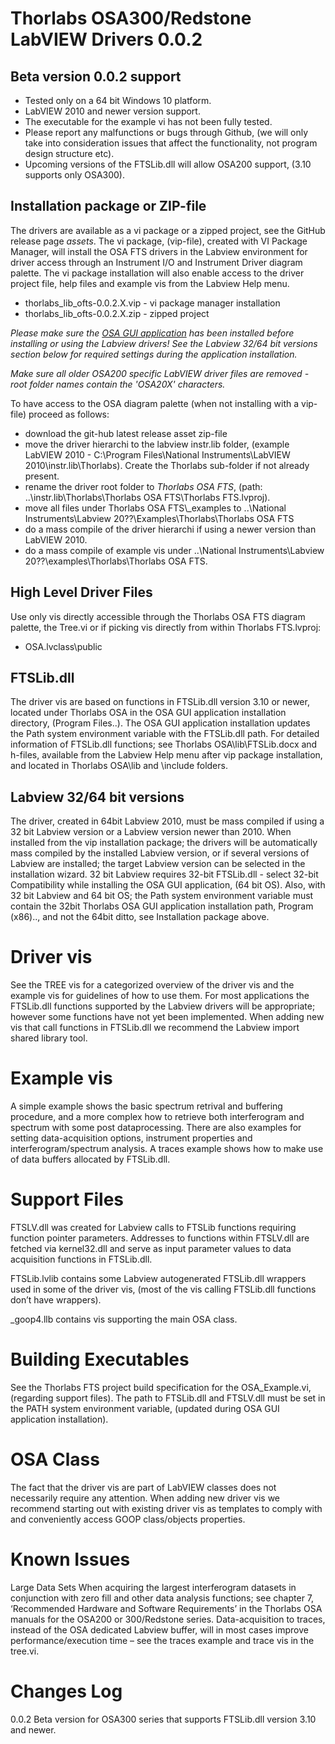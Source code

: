 # Thorlabs OSA300/Redstone LabVIEW Drivers 0.0.2
## Beta version 0.0.2 support
* Tested only on a 64 bit Windows 10 platform.
* LabVIEW 2010 and newer version support.
* The executable for the example vi has not been fully tested.
* Please report any malfunctions or bugs through Github, (we will only take into consideration issues that affect the functionality, not program design structure etc).
* Upcoming versions of the FTSLib.dll will allow OSA200 support, (3.10 supports only OSA300). 

## Installation package or ZIP-file
The drivers are available as a vi package or a zipped project, see the GitHub release page _assets_. The vi package, (vip-file), created with VI Package Manager, will install the OSA FTS drivers in the Labview environment for driver access through an Instrument I/O and Instrument Driver diagram palette. The vi package installation will also enable access to the driver project file, help files and example vis from the Labview Help menu.
* thorlabs_lib_ofts-0.0.2.X.vip - vi package manager installation
* thorlabs_lib_ofts-0.0.2.X.zip - zipped project

_Please make sure the [OSA GUI application](https://www.thorlabs.com/software_pages/ViewSoftwarePage.cfm?Code=Redstone) has been installed before installing or using the Labview drivers! See the Labview 32/64 bit versions section below for required settings during the application installation._

_Make sure all older OSA200 specific LabVIEW driver files are removed - root folder names contain the 'OSA20X' characters._

To have access to the OSA diagram palette (when not installing with a vip-file) proceed as follows:
* download the git-hub latest release asset zip-file
* move the driver hierarchi to the labview instr.lib folder, (example LabVIEW 2010 - C:\Program Files\National Instruments\LabVIEW 2010\instr.lib\Thorlabs). Create the   Thorlabs sub-folder if not already present.
* rename the driver root folder to _Thorlabs OSA FTS_, (path: ..\instr.lib\Thorlabs\Thorlabs OSA FTS\Thorlabs FTS.lvproj).
* move all files under Thorlabs OSA FTS\\_examples to ..\National Instruments\Labview 20??\Examples\Thorlabs\Thorlabs OSA FTS
* do a mass compile of the driver hierarchi if using a newer version than LabVIEW 2010.
* do a mass compile of example vis under ..\National Instruments\Labview 20??\examples\Thorlabs\Thorlabs OSA FTS.

## High Level Driver Files
Use only vis directly accessible through the Thorlabs OSA FTS diagram palette, the Tree.vi or if picking vis directly from within Thorlabs FTS.lvproj:
* OSA.lvclass\public

## FTSLib.dll
The driver vis are based on functions in FTSLib.dll version 3.10 or newer, located under Thorlabs OSA in the OSA GUI application installation directory, (Program Files\..). The OSA GUI application installation updates the Path system environment variable with the FTSLib.dll path. 
For detailed information of FTSLib.dll functions; see Thorlabs OSA\lib\FTSLib.docx and h-files, available from the Labview Help menu after vip package installation, and located in Thorlabs OSA\lib and \include folders.
## Labview 32/64 bit versions
The driver, created in 64bit Labview 2010, must be mass compiled if using a 32 bit Labview version or a Labview version newer than 2010. When installed from the vip installation package; the drivers will be automatically mass compiled by the installed Labview version, or if several versions of Labview are installed; the target Labview version can be selected in the installation wizard. 32 bit Labview requires 32-bit FTSLib.dll - select 32-bit Compatibility while installing the OSA GUI application, (64 bit OS). Also, with 32 bit Labview and 64 bit OS; the Path system environment variable must contain the 32bit Thorlabs OSA GUI application installation path, Program (x86)\.., and not the 64bit ditto, see Installation package above. 
# Driver vis
See the TREE vis for a categorized overview of the driver vis and the example vis for guidelines of how to use them. For most applications the FTSLib.dll functions supported by the Labview drivers will be appropriate; however some functions have not yet been implemented. When adding new vis that call functions in FTSLib.dll we recommend the Labview import shared library tool.  
# Example vis
A simple example shows the basic spectrum retrival and buffering procedure, and a more complex how to retrieve both interferogram and spectrum with some post dataprocessing. There are also examples for setting data-acquisition options, instrument properties and interferogram/spectrum analysis. A traces example shows how to make use of data buffers allocated by FTSLib.dll.
# Support Files
FTSLV.dll was created for Labview calls to FTSLib functions requiring function pointer parameters. Addresses to functions within FTSLV.dll are fetched via kernel32.dll and serve as input parameter values to data acquisition functions in FTSLib.dll. 

FTSLib.lvlib contains some Labview autogenerated FTSLib.dll wrappers used in some of the driver vis, (most of the vis calling FTSLib.dll functions don’t have wrappers).

_goop4.llb contains vis supporting the main OSA class.
# Building Executables
See the Thorlabs FTS project build specification for the OSA_Example.vi, (regarding support files). 
The path to FTSLib.dll and FTSLV.dll must be set in the PATH system environment variable, (updated during OSA GUI application installation). 
# OSA Class
The fact that the driver vis are part of LabVIEW classes does not necessarily require any attention. When adding new driver vis we recommend starting out with existing driver vis as templates to comply with and conveniently access GOOP class/objects properties. 
# Known Issues
Large Data Sets
When acquiring the largest interferogram datasets in conjunction with zero fill and other data analysis functions; see chapter 7, ‘Recommended Hardware and Software Requirements’ in the Thorlabs OSA manuals for the OSA200 or 300/Redstone series. Data-acquisition to traces, instead of the OSA dedicated Labview buffer, will in most cases improve performance/execution time – see the traces example and trace vis in the tree.vi.
 
# Changes Log 
0.0.2
Beta version for OSA300 series that supports FTSLib.dll version 3.10 and newer.

